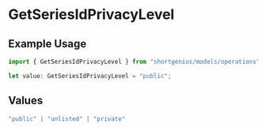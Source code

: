 # GetSeriesIdPrivacyLevel

## Example Usage

```typescript
import { GetSeriesIdPrivacyLevel } from "shortgenius/models/operations";

let value: GetSeriesIdPrivacyLevel = "public";
```

## Values

```typescript
"public" | "unlisted" | "private"
```